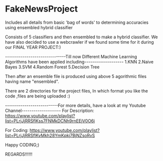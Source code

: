 # FakeNewsProject
Includes all details from basic 'bag of words' to determining accuracies using ensembled hybrid classifier

Consists of 5 classifiers and then ensembled to make a hybrid classifier. We have also decided to use a webcrawler if we found some 
time for it during our FINAL YEAR PROJECT:) 

-------------------------------Till now Different Machine Learning Algorithms have been applied including--------------------
  1.KNN
  2.Naive Bayes
  3.SVM
  4.Random Forest
  5.Decision Tree
  
Then after an ensemble file is produced using above 5 agorithmic files having name "ensembled".

There are 2 directories for the project files, In which format you like the code ,files are being uploaded :)

---------------------------For more details, have a look at my Youtube Channel--------------------
For Description:
https://www.youtube.com/playlist?list=PLrjJjRRSflKss7FNMkDCNh9rnEEjV0O6i

For Coding:
https://www.youtube.com/playlist?list=PLrjJjRRSflKvMkh28YmKpkj7BjNZsoRvS


Happy CODING;)

REGARDS!!!!!!
